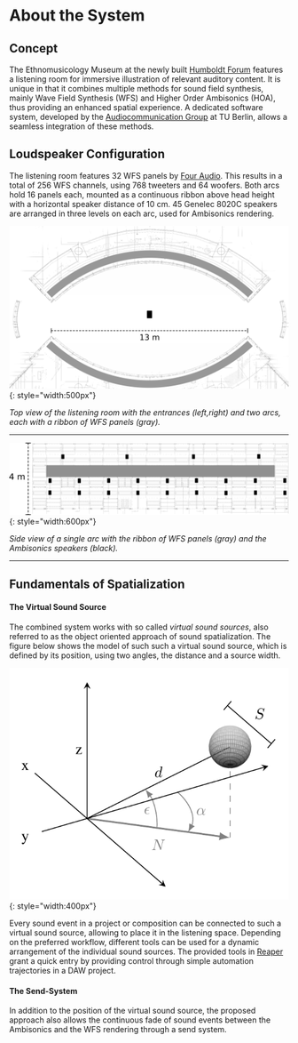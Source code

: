 # About the System

## Concept


The Ethnomusicology Museum at the newly built
[Humboldt Forum](https://www.humboldtforum.org/en/) features a listening room for immersive
illustration of relevant auditory content.
It is unique in that it combines multiple methods for sound field synthesis,
mainly Wave Field Synthesis (WFS) and Higher Order Ambisonics (HOA), thus
providing an enhanced spatial experience.
A dedicated software system, developed by the [Audiocommunication Group](https://www.ak.tu-berlin.de/menue/fachgebiet_audiokommunikation/)
at TU Berlin, allows a seamless integration of these methods.


## Loudspeaker Configuration

The listening room features 32 WFS panels by [Four Audio](http://fouraudio.com/en/products/wfs.html). This results in a total of 256 WFS channels, using 768 tweeters and 64 woofers.  Both arcs hold 16 panels each, mounted as a continuous ribbon above head height with  a  horizontal  speaker  distance  of 10 cm.   45 Genelec 8020C speakers are arranged  in  three  levels  on  each  arc,   used  for Ambisonics rendering.

![topview](graphics/top_view_speakers.png "Top view."){: style="width:500px"}

*Top view of the listening room with the entrances (left,right) and two
arcs, each with a ribbon of WFS panels (gray).*

---

![sideview](graphics/side_view_speakers.png "Side view."){: style="width:600px"}

*Side view of a single arc with the ribbon of WFS panels (gray) and the Ambisonics speakers (black).*

---

## Fundamentals of Spatialization

#### The Virtual Sound Source

The combined system works with so called *virtual sound sources*, also referred
to as the object oriented approach of sound spatialization.
The figure below shows the model of such such a virtual sound source,
which is defined by its position, using two angles, the distance and a source width.

![sound-source](graphics/sound_source.png "Virtual Sound Source."){: style="width:400px"}

Every sound event in a project or composition can be connected to such a virtual sound source,
allowing to place it in the listening space.
Depending on the preferred workflow, different tools can be used for a dynamic
arrangement of the individual sound sources.
The provided tools in [Reaper](reaper/) grant a quick entry
by providing control through simple automation trajectories in a DAW project.

#### The Send-System

In addition to the position of the virtual sound source,
the proposed approach also allows the continuous fade of
sound events between the Ambisonics and the WFS rendering
through a send system.
